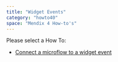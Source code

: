 ```yaml
---
title: "Widget Events"
category: "howto40"
space: "Mendix 4 How-to's"
---
```

Please select a How To:

*   [Connect a microflow to a widget event](connect-a-microflow-to-a-widget-event)